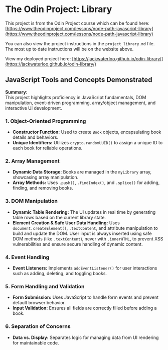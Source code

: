 # The Odin Project: Library
This project is from the Odin Project course which can be found here: [https://www.theodinproject.com/lessons/node-path-javascript-library](https://www.theodinproject.com/lessons/node-path-javascript-library)

You can also view the project instructions in the `project_library.md` file. The most up to date instructions will be on the website above.

View my deployed project here: [https://jackwaterloo.github.io/odin-library/](https://jackwaterloo.github.io/odin-library/)



## JavaScript Tools and Concepts Demonstrated
**Summary:**  
This project highlights proficiency in JavaScript fundamentals, DOM manipulation, event-driven programming, array/object management, and interactive UI development.

### 1. Object-Oriented Programming
- **Constructor Function:** Used to create `Book` objects, encapsulating book details and behaviors.
- **Unique Identifiers:** Utilizes `crypto.randomUUID()` to assign a unique ID to each book for reliable operations.

### 2. Array Management
- **Dynamic Data Storage:** Books are managed in the `myLibrary` array, showcasing array manipulation.
- **Array Methods:** Uses `.push()`, `.findIndex()`, and `.splice()` for adding, finding, and removing books.

### 3. DOM Manipulation
- **Dynamic Table Rendering:** The UI updates in real time by generating table rows based on the current library state.
- **Element Creation & Safe User Data Handling:** Uses `document.createElement()`, `.textContent`, and attribute manipulation to build and update the DOM. User input is always inserted using safe DOM methods (like `.textContent`), never with `.innerHTML`, to prevent XSS vulnerabilities and ensure secure handling of dynamic content.

### 4. Event Handling
- **Event Listeners:** Implements `addEventListener()` for user interactions such as adding, deleting, and toggling books.

### 5. Form Handling and Validation
- **Form Submission:** Uses JavaScript to handle form events and prevent default browser behavior.
- **Input Validation:** Ensures all fields are correctly filled before adding a book.

### 6. Separation of Concerns
- **Data vs. Display:** Separates logic for managing data from UI rendering for maintainable code.